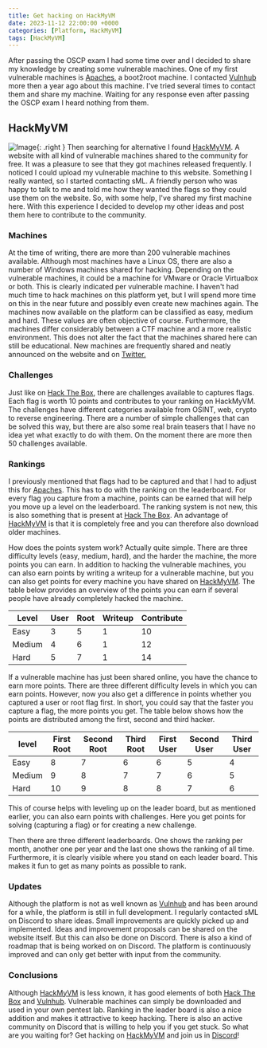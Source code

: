 ```yaml
---
title: Get hacking on HackMyVM
date: 2023-11-12 22:00:00 +0000
categories: [Platform, HackMyVM]
tags: [HackMyVM]     
---
```


After passing the OSCP exam I had some time over and I decided to share my knowledge by creating some vulnerable machines.
One of my first vulnerable machines is [Apaches](https://downloads.hackmyvm.eu/apaches.zip), a boot2root machine. I contacted [Vulnhub](https://www.vulnhub.com) more then a year ago about this machine. I've tried several times to contact them and share my machine. Waiting for any response even after passing the OSCP exam I heard nothing from them.

## HackMyVM
![Image](https://hackmyvm.eu/img/logo.png){: .right }
Then searching for alternative I found [HackMyVM](https://hackmyvm.eu). A website with all kind of vulnerable machines shared to the community for free. It was a pleasure to see that they got machines released frequently. I noticed I could upload my vulnerable machine to this website. Something I really wanted, so I started contacting sML. A friendly person who was happy to talk to me and told me how they wanted the flags so they could use them on the website. So, with some help, I've shared my first machine here. With this experience I decided to develop my other ideas and post them here to contribute to the community.


### Machines
At the time of writing, there are more than 200 vulnerable machines available. Although most machines have a Linux OS, there are also a number of Windows machines shared for hacking.
Depending on the vulnerable machines, it could be a machine for VMware or Oracle Virtualbox or both. This is clearly indicated per vulnerable machine. I haven't had much time to hack machines on this platform yet, but I will spend more time on this in the near future and possibly even create new machines again.
The machines now available on the platform can be classified as easy, medium and hard. These values are often objective of course. Furthermore, the machines differ considerably between a CTF machine and a more realistic environment. This does not alter the fact that the machines shared here can still be educational. New machines are frequently shared and neatly announced on the website and on [Twitter.](https://twitter.com/@HackMyVM)

### Challenges
Just like on [Hack The Box](https://www.hackthebox.com/), there are challenges available to captures flags. Each flag is worth 10 points and contributes to your ranking on HackMyVM. The challenges have different categories available from OSINT, web, crypto to reverse engineering. There are a number of simple challenges that can be solved this way, but there are also some real brain teasers that I have no idea yet what exactly to do with them. On the moment there are more then 50 challenges available.

### Rankings
I previously mentioned that flags had to be captured and that I had to adjust this for [Apaches](https://downloads.hackmyvm.eu/apaches.zip). This has to do with the ranking on the leaderboard. For every flag you capture from a machine, points can be earned that will help you move up a level on the leaderboard. The ranking system is not new, this is also something that is present at [Hack The Box](https://www.hackthebox.com/). An advantage of [HackMyVM](https://hackmyvm.eu) is that it is completely free and you can therefore also download older machines.

How does the points system work? Actually quite simple. There are three difficulty levels (easy, medium, hard), and the harder the machine, the more points you can earn. In addition to hacking the vulnerable machines, you can also earn points by writing a writeup for a vulnerable machine, but you can also get points for every machine you have shared on [HackMyVM](https://hackmyvm.eu). The table below provides an overview of the points you can earn if several people have already completely hacked the machine.

| Level | User | Root | Writeup | Contribute |
|-------|------|------|---------|------------|
| Easy  | 3 | 5 | 1 | 10 |
| Medium| 4 | 6 | 1 | 12 |
| Hard  | 5 | 7 | 1 | 14 |

If a vulnerable machine has just been shared online, you have the chance to earn more points. There are three different difficulty levels in which you can earn points. However, now you also get a difference in points whether you captured a user or root flag first. In short, you could say that the faster you capture a flag, the more points you get. The table below shows how the points are distributed among the first, second and third hacker.

|level | First Root | Second Root | Third Root | First User | Second User | Third User|
|------|------------|-------------|------------|------------|-------------|-----------|
| Easy  | 8 | 7 | 6 | 6 | 5 | 4 |
| Medium| 9 | 8 | 7 | 7 | 6 | 5 |
| Hard  | 10 | 9 | 8 | 8 | 7 | 6 | 

This of course helps with leveling up on the leader board, but as mentioned earlier, you can also earn points with challenges. Here you get points for solving (capturing a flag) or for creating a new challenge.

Then there are three different leaderboards. One shows the ranking per month, another one per year and the last one shows the ranking of all time. Furthermore, it is clearly visible where you stand on each leader board. This makes it fun to get as many points as possible to rank.

### Updates
Although the platform is not as well known as [Vulnhub](https://www.vulnhub.com) and has been around for a while, the platform is still in full development. I regularly contacted sML on Discord to share ideas. Small improvements are quickly picked up and implemented. Ideas and improvement proposals can be shared on the website itself. But this can also be done on Discord. There is also a kind of roadmap that is being worked on on Discord. The platform is continuously improved and can only get better with input from the community.

### Conclusions
Although [HackMyVM](https://hackmyvm.eu) is less known, it has good elements of both [Hack The Box](https://www.hackthebox.com/) and [Vulnhub](https://www.vulnhub.com). Vulnerable machines can simply be downloaded and used in your own pentest lab. Ranking in the leader board is also a nice addition and makes it attractive to keep hacking. There is also an active community on Discord that is willing to help you if you get stuck. So what are you waiting for? Get hacking on [HackMyVM](https://hackmyvm.eu) and join us in [Discord](https://discord.gg/DxDFQrJ)!